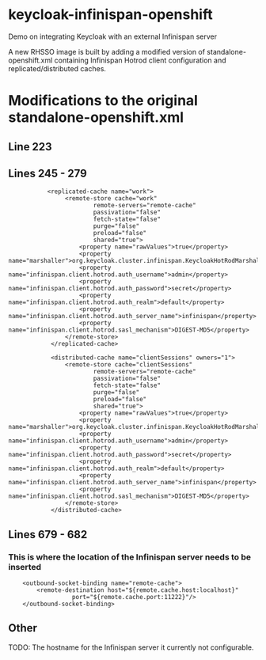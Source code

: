 # keycloak-infinispan-openshift
Demo on integrating Keycloak with an external Infinispan server

A new RHSSO image is built by adding a modified version of standalone-openshift.xml containing Infinispan Hotrod client configuration and replicated/distributed caches.

# Modifications to the original standalone-openshift.xml

## Line 223
<subsystem xmlns="urn:jboss:domain:infinispan:9.0">
            <cache-container name="keycloak" module="org.keycloak.keycloak-model-infinispan">

## Lines 245 - 279

               <replicated-cache name="work">
                    <remote-store cache="work" 
                            remote-servers="remote-cache" 
                            passivation="false"
                            fetch-state="false"
                            purge="false"
                            preload="false"
                            shared="true">
                        <property name="rawValues">true</property>
                        <property name="marshaller">org.keycloak.cluster.infinispan.KeycloakHotRodMarshallerFactory</property>
                        <property name="infinispan.client.hotrod.auth_username">admin</property>
                        <property name="infinispan.client.hotrod.auth_password">secret</property>
                        <property name="infinispan.client.hotrod.auth_realm">default</property>
                        <property name="infinispan.client.hotrod.auth_server_name">infinispan</property>
                        <property name="infinispan.client.hotrod.sasl_mechanism">DIGEST-MD5</property>
                    </remote-store>
                </replicated-cache>

                <distributed-cache name="clientSessions" owners="1">
                    <remote-store cache="clientSessions" 
                            remote-servers="remote-cache" 
                            passivation="false"
                            fetch-state="false"
                            purge="false"
                            preload="false"
                            shared="true">
                        <property name="rawValues">true</property>
                        <property name="marshaller">org.keycloak.cluster.infinispan.KeycloakHotRodMarshallerFactory</property>
                        <property name="infinispan.client.hotrod.auth_username">admin</property>
                        <property name="infinispan.client.hotrod.auth_password">secret</property>
                        <property name="infinispan.client.hotrod.auth_realm">default</property>
                        <property name="infinispan.client.hotrod.auth_server_name">infinispan</property>
                        <property name="infinispan.client.hotrod.sasl_mechanism">DIGEST-MD5</property>
                    </remote-store>
                </distributed-cache>

## Lines 679 - 682

### This is where the location of the Infinispan server needs to be inserted

        <outbound-socket-binding name="remote-cache"> 
            <remote-destination host="${remote.cache.host:localhost}" 
                      port="${remote.cache.port:11222}"/> 
        </outbound-socket-binding>



## Other
TODO: The hostname for the Infinispan server it currently not configurable.
